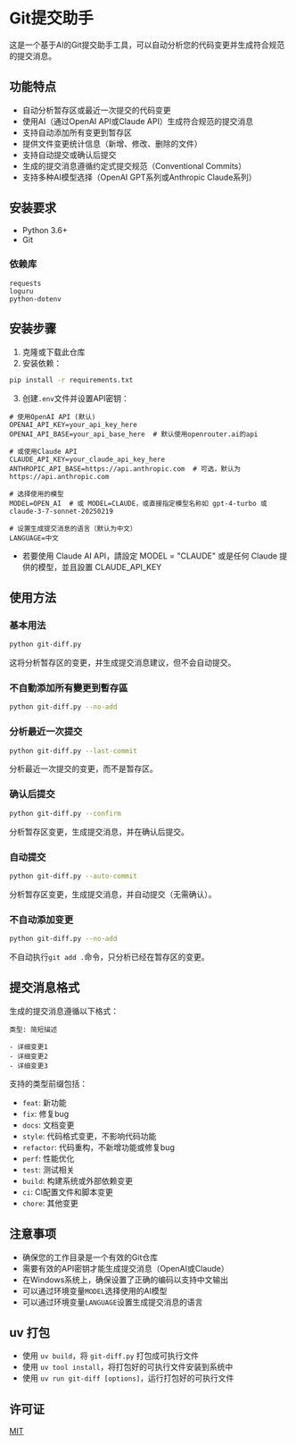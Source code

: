 # Git提交助手

这是一个基于AI的Git提交助手工具，可以自动分析您的代码变更并生成符合规范的提交消息。

## 功能特点

- 自动分析暂存区或最近一次提交的代码变更
- 使用AI（通过OpenAI API或Claude API）生成符合规范的提交消息
- 支持自动添加所有变更到暂存区
- 提供文件变更统计信息（新增、修改、删除的文件）
- 支持自动提交或确认后提交
- 生成的提交消息遵循约定式提交规范（Conventional Commits）
- 支持多种AI模型选择（OpenAI GPT系列或Anthropic Claude系列）

## 安装要求

- Python 3.6+
- Git

### 依赖库

```
requests
loguru
python-dotenv
```

## 安装步骤

1. 克隆或下载此仓库
2. 安装依赖：

```bash
pip install -r requirements.txt
```

3. 创建`.env`文件并设置API密钥：

```
# 使用OpenAI API (默认)
OPENAI_API_KEY=your_api_key_here
OPENAI_API_BASE=your_api_base_here  # 默认使用openrouter.ai的api

# 或使用Claude API
CLAUDE_API_KEY=your_claude_api_key_here
ANTHROPIC_API_BASE=https://api.anthropic.com  # 可选，默认为https://api.anthropic.com

# 选择使用的模型
MODEL=OPEN_AI  # 或 MODEL=CLAUDE，或直接指定模型名称如 gpt-4-turbo 或 claude-3-7-sonnet-20250219

# 设置生成提交消息的语言（默认为中文）
LANGUAGE=中文
```

  - 若要使用 Claude AI API，請設定 MODEL = "CLAUDE" 或是任何 Claude 提供的模型，並且設置 CLAUDE_API_KEY

## 使用方法

### 基本用法

```bash
python git-diff.py
```

这将分析暂存区的变更，并生成提交消息建议，但不会自动提交。

### 不自動添加所有變更到暫存區
```bash
python git-diff.py --no-add
```

### 分析最近一次提交

```bash
python git-diff.py --last-commit
```

分析最近一次提交的变更，而不是暂存区。

### 确认后提交

```bash
python git-diff.py --confirm
```

分析暂存区变更，生成提交消息，并在确认后提交。

### 自动提交

```bash
python git-diff.py --auto-commit
```

分析暂存区变更，生成提交消息，并自动提交（无需确认）。

### 不自动添加变更

```bash
python git-diff.py --no-add
```

不自动执行`git add .`命令，只分析已经在暂存区的变更。

## 提交消息格式

生成的提交消息遵循以下格式：

```
类型: 简短描述

- 详细变更1
- 详细变更2
- 详细变更3
```

支持的类型前缀包括：

- `feat`: 新功能
- `fix`: 修复bug
- `docs`: 文档变更
- `style`: 代码格式变更，不影响代码功能
- `refactor`: 代码重构，不新增功能或修复bug
- `perf`: 性能优化
- `test`: 测试相关
- `build`: 构建系统或外部依赖变更
- `ci`: CI配置文件和脚本变更
- `chore`: 其他变更

## 注意事项

- 确保您的工作目录是一个有效的Git仓库
- 需要有效的API密钥才能生成提交消息（OpenAI或Claude）
- 在Windows系统上，确保设置了正确的编码以支持中文输出
- 可以通过环境变量`MODEL`选择使用的AI模型
- 可以通过环境变量`LANGUAGE`设置生成提交消息的语言

## uv 打包

- 使用 `uv build`，将 `git-diff.py` 打包成可执行文件
- 使用 `uv tool install`，将打包好的可执行文件安装到系统中
- 使用 `uv run git-diff [options]`，运行打包好的可执行文件

## 许可证

[MIT](LICENSE) 
